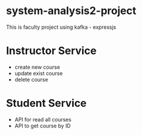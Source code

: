 # system-analysis2-project

This is faculty project using kafka - expressjs

# Instructor Service

- create new course
- update exist course
- delete course

# Student Service

- API for read all courses
- API to get course by ID
